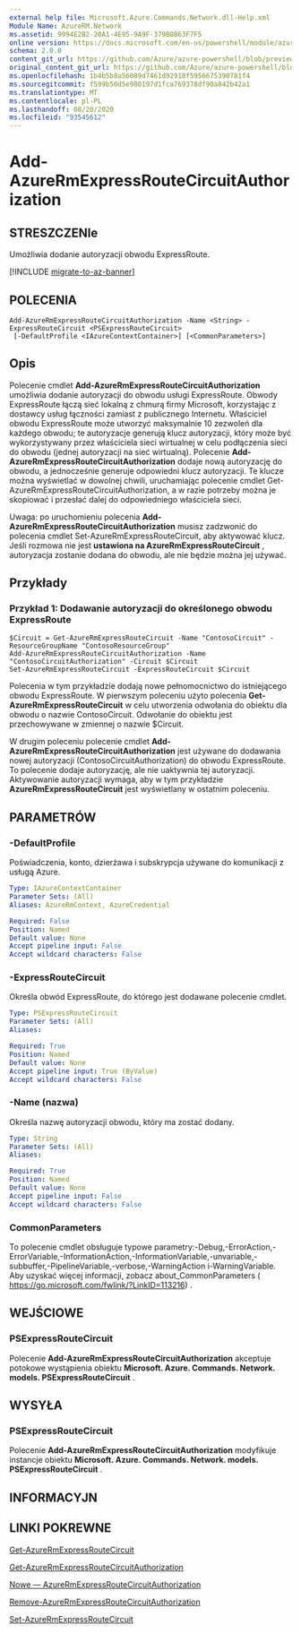 ```yaml
---
external help file: Microsoft.Azure.Commands.Network.dll-Help.xml
Module Name: AzureRM.Network
ms.assetid: 9994E2B2-20A1-4E95-9A9F-379B8B63F7F5
online version: https://docs.microsoft.com/en-us/powershell/module/azurerm.network/add-azurermexpressroutecircuitauthorization
schema: 2.0.0
content_git_url: https://github.com/Azure/azure-powershell/blob/preview/src/ResourceManager/Network/Commands.Network/help/Add-AzureRmExpressRouteCircuitAuthorization.md
original_content_git_url: https://github.com/Azure/azure-powershell/blob/preview/src/ResourceManager/Network/Commands.Network/help/Add-AzureRmExpressRouteCircuitAuthorization.md
ms.openlocfilehash: 1b4b5b8a56089d7461d92918f5956675390781f4
ms.sourcegitcommit: f599b50d5e980197d1fca769378df90a842b42a1
ms.translationtype: MT
ms.contentlocale: pl-PL
ms.lasthandoff: 08/20/2020
ms.locfileid: "93545612"
---
```

# Add-AzureRmExpressRouteCircuitAuthorization

## STRESZCZENIe
Umożliwia dodanie autoryzacji obwodu ExpressRoute.

[!INCLUDE [migrate-to-az-banner](../../includes/migrate-to-az-banner.md)]

## POLECENIA

```
Add-AzureRmExpressRouteCircuitAuthorization -Name <String> -ExpressRouteCircuit <PSExpressRouteCircuit>
 [-DefaultProfile <IAzureContextContainer>] [<CommonParameters>]
```

## Opis
Polecenie cmdlet **Add-AzureRmExpressRouteCircuitAuthorization** umożliwia dodanie autoryzacji do obwodu usługi ExpressRoute. Obwody ExpressRoute łączą sieć lokalną z chmurą firmy Microsoft, korzystając z dostawcy usług łączności zamiast z publicznego Internetu. Właściciel obwodu ExpressRoute może utworzyć maksymalnie 10 zezwoleń dla każdego obwodu; te autoryzacje generują klucz autoryzacji, który może być wykorzystywany przez właściciela sieci wirtualnej w celu podłączenia sieci do obwodu (jednej autoryzacji na sieć wirtualną). Polecenie **Add-AzureRmExpressRouteCircuitAuthorization** dodaje nową autoryzację do obwodu, a jednocześnie generuje odpowiedni klucz autoryzacji. Te klucze można wyświetlać w dowolnej chwili, uruchamiając polecenie cmdlet Get-AzureRmExpressRouteCircuitAuthorization, a w razie potrzeby można je skopiować i przesłać dalej do odpowiedniego właściciela sieci.

Uwaga: po uruchomieniu polecenia **Add-AzureRmExpressRouteCircuitAuthorization** musisz zadzwonić do polecenia cmdlet Set-AzureRmExpressRouteCircuit, aby aktywować klucz. Jeśli rozmowa nie jest **ustawiona na AzureRmExpressRouteCircuit** , autoryzacja zostanie dodana do obwodu, ale nie będzie można jej używać.

## Przykłady

### Przykład 1: Dodawanie autoryzacji do określonego obwodu ExpressRoute
```
$Circuit = Get-AzureRmExpressRouteCircuit -Name "ContosoCircuit" -ResourceGroupName "ContosoResourceGroup"
Add-AzureRmExpressRouteCircuitAuthorization -Name "ContosoCircuitAuthorization" -Circuit $Circuit
Set-AzureRmExpressRouteCircuit -ExpressRouteCircuit $Circuit
```

Polecenia w tym przykładzie dodają nowe pełnomocnictwo do istniejącego obwodu ExpressRoute. W pierwszym poleceniu użyto polecenia **Get-AzureRmExpressRouteCircuit** w celu utworzenia odwołania do obiektu dla obwodu o nazwie ContosoCircuit. Odwołanie do obiektu jest przechowywane w zmiennej o nazwie $Circuit.

W drugim poleceniu polecenie cmdlet **Add-AzureRmExpressRouteCircuitAuthorization** jest używane do dodawania nowej autoryzacji (ContosoCircuitAuthorization) do obwodu ExpressRoute. To polecenie dodaje autoryzację, ale nie uaktywnia tej autoryzacji. Aktywowanie autoryzacji wymaga, aby w tym przykładzie **AzureRmExpressRouteCircuit** jest wyświetlany w ostatnim poleceniu.

## PARAMETRÓW

### -DefaultProfile
Poświadczenia, konto, dzierżawa i subskrypcja używane do komunikacji z usługą Azure.

```yaml
Type: IAzureContextContainer
Parameter Sets: (All)
Aliases: AzureRmContext, AzureCredential

Required: False
Position: Named
Default value: None
Accept pipeline input: False
Accept wildcard characters: False
```

### -ExpressRouteCircuit
Określa obwód ExpressRoute, do którego jest dodawane polecenie cmdlet.

```yaml
Type: PSExpressRouteCircuit
Parameter Sets: (All)
Aliases: 

Required: True
Position: Named
Default value: None
Accept pipeline input: True (ByValue)
Accept wildcard characters: False
```

### -Name (nazwa)
Określa nazwę autoryzacji obwodu, który ma zostać dodany.

```yaml
Type: String
Parameter Sets: (All)
Aliases: 

Required: True
Position: Named
Default value: None
Accept pipeline input: False
Accept wildcard characters: False
```

### CommonParameters
To polecenie cmdlet obsługuje typowe parametry:-Debug,-ErrorAction,-ErrorVariable,-InformationAction,-InformationVariable,-unvariable,-subbuffer,-PipelineVariable,-verbose,-WarningAction i-WarningVariable. Aby uzyskać więcej informacji, zobacz about_CommonParameters ( https://go.microsoft.com/fwlink/?LinkID=113216) .

## WEJŚCIOWE

### PSExpressRouteCircuit
Polecenie **Add-AzureRmExpressRouteCircuitAuthorization** akceptuje potokowe wystąpienia obiektu **Microsoft. Azure. Commands. Network. models. PSExpressRouteCircuit** .

## WYSYŁA

### PSExpressRouteCircuit
Polecenie **Add-AzureRmExpressRouteCircuitAuthorization** modyfikuje instancje obiektu **Microsoft. Azure. Commands. Network. models. PSExpressRouteCircuit** .

## INFORMACYJN

## LINKI POKREWNE

[Get-AzureRmExpressRouteCircuit](./Get-AzureRmExpressRouteCircuit.md)

[Get-AzureRmExpressRouteCircuitAuthorization](./Get-AzureRmExpressRouteCircuitAuthorization.md)

[Nowe — AzureRmExpressRouteCircuitAuthorization](./New-AzureRmExpressRouteCircuitAuthorization.md)

[Remove-AzureRmExpressRouteCircuitAuthorization](./Remove-AzureRmExpressRouteCircuitAuthorization.md)

[Set-AzureRmExpressRouteCircuit](./Set-AzureRmExpressRouteCircuit.md)
